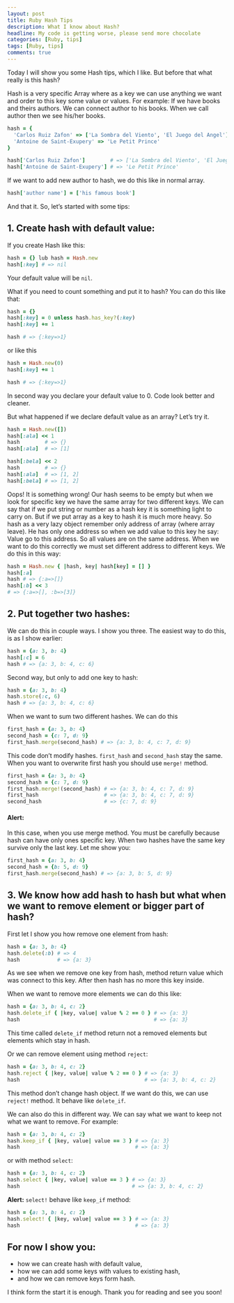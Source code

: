```yaml
---
layout: post
title: Ruby Hash Tips
description: What I know about Hash?
headline: My code is getting worse, please send more chocolate
categories: [Ruby, tips]
tags: [Ruby, tips]
comments: true
---
```


Today I will show you some Hash tips, which I like. But before that what really is this hash?

Hash is a very specific Array where as a key we can use anything we want and order to this key some value or values. For example: If we have books and theirs authors. We can connect author to his books. When we call author then we see his/her books.

```ruby
hash = {
  'Carlos Ruiz Zafon' => ['La Sombra del Viento', 'El Juego del Angel'],
  'Antoine de Saint-Exupery' => 'Le Petit Prince'
}

hash['Carlos Ruiz Zafon']        # => ['La Sombra del Viento', 'El Juego del Angel']
hash['Antoine de Saint-Exupery'] # => 'Le Petit Prince'
```

If we want to add new author to hash, we do this like in normal array.

```ruby
hash['author name'] = ['his famous book']
```

And that it. So, let’s started with some tips:

## 1. Create hash with default value:

If you create Hash like this:

```ruby
hash = {} lub hash = Hash.new
hash[:key] # => nil
```

Your default value will be `nil`.

What if you need to count something and put it to hash?
You can do this like that:

```ruby
hash = {}
hash[:key] = 0 unless hash.has_key?(:key)
hash[:key] += 1

hash # => {:key=>1}
```

or like this

```ruby
hash = Hash.new(0)
hash[:key] += 1

hash # => {:key=>1}
```

In second way you declare your default value to 0. Code look better and cleaner.

But what happened if we declare default value as an array? Let’s try it.

```ruby
hash = Hash.new([])
hash[:ala] << 1
hash        # => {}
hash[:ala]  # => [1]

hash[:bela] << 2
hash        # => {}
hash[:ala]  # => [1, 2]
hash[:bela] # => [1, 2]
```

Oops! It is something wrong! Our hash seems to be empty but when we look for specific key we have the same array for two different keys. We can say that if we put string or number as a hash key it is something light to carry on. But if we put array as a key to hash it is much more heavy. So hash as a very lazy object remember only address of array (where array leave). He has only one address so when we add value to this key he say: Value go to this address. So all values are on the same address. When we want to do this correctly we must set different address to different keys. We do this in this way:

```ruby
hash = Hash.new { |hash, key| hash[key] = [] }
hash[:a]
hash # => {:a=>[]}
hash[:b] << 3
# => {:a=>[], :b=>[3]}
```

## 2. Put together two hashes:

We can do this in couple ways. I show you three. The easiest way to do this, is as I show earlier:

```ruby
hash = {a: 3, b: 4}
hash[:c] = 6
hash # => {a: 3, b: 4, c: 6}
```

Second way, but only to add one key to hash:

```ruby
hash = {a: 3, b: 4}
hash.store(:c, 6)
hash # => {a: 3, b: 4, c: 6}
```

When we want to sum two different hashes. We can do this

```ruby
first_hash = {a: 3, b: 4}
second_hash = {c: 7, d: 9}
first_hash.merge(second_hash) # => {a: 3, b: 4, c: 7, d: 9}
```

This code don’t modify hashes. `first_hash` and `second_hash` stay the same. When you want to overwrite first hash you should use `merge!` method.

```ruby
first_hash = {a: 3, b: 4}
second_hash = {c: 7, d: 9}
first_hash.merge!(second_hash) # => {a: 3, b: 4, c: 7, d: 9}
first_hash                     # => {a: 3, b: 4, c: 7, d: 9}
second_hash                    # => {c: 7, d: 9}
```

#### Alert:
In this case, when you use merge method. You must be carefully because hash can have only ones specific key. When two hashes have the same key survive only the last key. Let me show you:

```ruby
first_hash = {a: 3, b: 4}
second_hash = {b: 5, d: 9}
first_hash.merge(second_hash) # => {a: 3, b: 5, d: 9}
```

## 3. We know how add hash to hash but what when we want to remove element or bigger part of hash?

First let I show you how remove one element from hash:

```ruby
hash = {a: 3, b: 4}
hash.delete(:b) # => 4
hash            # => {a: 3}
```

As we see when we remove one key from hash, method return value which was connect to this key. After then hash has no more this key inside.

When we want to remove more elements we can do this like:

```ruby
hash = {a: 3, b: 4, c: 2}
hash.delete_if { |key, value| value % 2 == 0 } # => {a: 3}
hash                                           # => {a: 3}
```

This time called `delete_if` method return not a removed elements but elements which stay in hash.

Or we can remove element using method `reject`:

```ruby
hash = {a: 3, b: 4, c: 2}
hash.reject { |key, value| value % 2 == 0 } # => {a: 3}
hash                                        # => {a: 3, b: 4, c: 2}
```

This method don’t change hash object. If we want do this, we can use `reject!` method. It behave like `delete_if`.

We can also do this in different way. We can say what we want to keep not what we want to remove. For example:

```ruby
hash = {a: 3, b: 4, c: 2}
hash.keep_if { |key, value| value == 3 } # => {a: 3}
hash                                     # => {a: 3}
```

or with method `select`:

```ruby
hash = {a: 3, b: 4, c: 2}
hash.select { |key, value| value == 3 } # => {a: 3}
hash                                    # => {a: 3, b: 4, c: 2}
```

**Alert:** `select!` behave like `keep_if` method:

```ruby
hash = {a: 3, b: 4, c: 2}
hash.select! { |key, value| value == 3 } # => {a: 3}
hash                                     # => {a: 3}
```

## For now I show you:

- how we can create hash with default value,
- how we can add some keys with values to existing hash,
- and how we can remove keys form hash.

I think form the start it is enough. Thank you for reading and see you soon!
